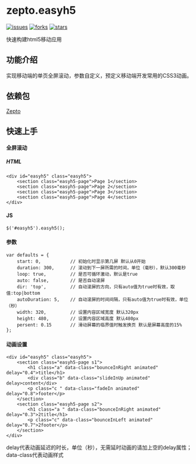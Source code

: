 # zepto.easyh5

[![issues](https://img.shields.io/github/issues/webzhongwang/zepto.easyh5.svg)](https://github.com/webzhongwang/zepto.easyh5/issues) [![forks](https://img.shields.io/github/forks/webzhongwang/zepto.easyh5.svg)](https://github.com/webzhongwang/zepto.easyh5/network) [![stars](https://img.shields.io/github/stars/webzhongwang/zepto.easyh5.svg)](https://github.com/webzhongwang/zepto.easyh5/stargazers)

快速构建html5移动应用

## 功能介绍
实现移动端的单页全屏滚动，参数自定义，预定义移动端开发常用的CSS3动画。

## 依赖包

[Zepto](https://cdnjs.cloudflare.com/ajax/libs/zepto/1.1.6/zepto.min.js)

## 快速上手
#### 全屏滚动
##### HTML

	<div id="easyh5" class="easyh5">
		<section class="easyh5-page">Page 1</section>
		<section class="easyh5-page">Page 2</section>
		<section class="easyh5-page">Page 3</section>
		<section class="easyh5-page">Page 4</section>
	</div>

#### JS
	
	$('#easyh5').easyh5();

#### 参数

	var defaults = {
        start: 0,           // 初始化时显示第几屏 默认从0开始
        duration: 300,      // 滚动到下一屏所需的时间，单位（毫秒），默认300毫秒
        loop: true,         // 是否可循环激动，默认是true
        auto: false,        // 是否自动滚屏
        dir: 'top',         // 自动滚屏的方向，只有auto值为true时有效，取值:top|bottom
        autoDuration: 5,    // 自动滚屏的时间间隔，只有auto值为true时有效，单位（秒）
        width: 320,         // 设置内容区域宽度 默认320px
        height: 480,        // 设置内容区域高度 默认480px
        persent: 0.15       // 滑动屏幕的临界值时触发换页 默认是屏幕高度的15%
    };

#### 动画设置

	<div id="easyh5" class="easyh5">
	    <section class="easyh5-page s1">
	    	<h1 class="a" data-class="bounceInRight animated" delay="0.4">title</h1>
	    	<div class="b" data-class="slideInUp animated" delay>content</div>
	    	<p class="c " data-class="fadeIn animated" delay="0.8">footer</p>
	    </section>
	    <section class="easyh5-page s2">
	    	<h1 class="a " data-class="bounceInRight animated" delay="0.3">2title</h1>
	    	<p class="c" data-class="bounceInLeft animated" delay="0.7">2footer</p>
	    </section>
	</div>

delay代表动画延迟的时长，单位（秒），无需延时动画的请加上空的delay属性；data-class代表动画样式
